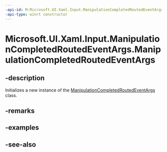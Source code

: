 ```yaml
---
-api-id: M:Microsoft.UI.Xaml.Input.ManipulationCompletedRoutedEventArgs.#ctor
-api-type: winrt constructor
---
```


<!-- Method syntax
public ManipulationCompletedRoutedEventArgs()
-->

# Microsoft.UI.Xaml.Input.ManipulationCompletedRoutedEventArgs.ManipulationCompletedRoutedEventArgs

## -description
Initializes a new instance of the [ManipulationCompletedRoutedEventArgs](manipulationcompletedroutedeventargs.md) class.

## -remarks

## -examples

## -see-also
